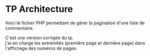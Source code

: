 <h1>TP Architecture</h1>
<p>Voici le fichier PHP permettant de gérer la pagination d'une liste de commentaire.</p>
<p>C'est une version corrigée du tp.<br>
j'ai en charge les extrémités (première page et dernière page) dans l'affichage des numéros de pages.</p>
